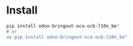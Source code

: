 # Install

```bash
pip install odoo-bringout-oca-ocb-l10n_be"
# or
uv pip install odoo-bringout-oca-ocb-l10n_be"
```
